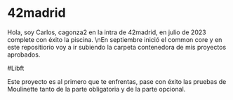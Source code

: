 # 42madrid

Hola, soy Carlos, cagonza2 en la intra de 42madrid, en julio de 2023 complete con éxito la piscina.
\nEn septiembre inició el common core y en este repositiorio voy a ir subiendo la carpeta contenedora de mis proyectos aprobados.

#Libft

Este proyecto es al primero que te enfrentas, pase con éxito las pruebas de Moulinette tanto de la parte obligatoria y de la parte opcional.
